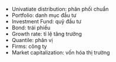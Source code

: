 - Univatiate distribution: phân phối chuẩn
- Portfolio: danh mục đầu tư
- Investment Fund: quỹ đầu tư
- Bond: trái phiếu
- Growth rate: tỉ lệ tăng trưởng
- Quantile: phân vị
- Firms: công ty
- Market capitalization: vốn hóa thị trường
